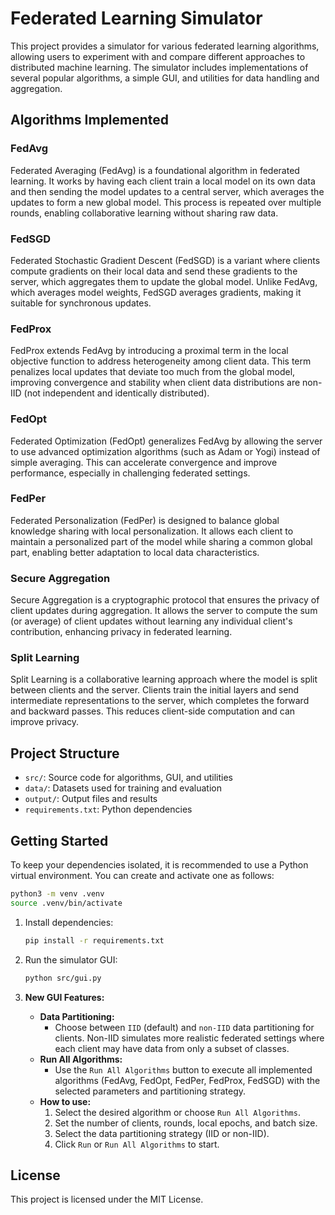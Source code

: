 # Federated Learning Simulator

This project provides a simulator for various federated learning algorithms, allowing users to experiment with and compare different approaches to distributed machine learning. The simulator includes implementations of several popular algorithms, a simple GUI, and utilities for data handling and aggregation.

## Algorithms Implemented

### FedAvg
Federated Averaging (FedAvg) is a foundational algorithm in federated learning. It works by having each client train a local model on its own data and then sending the model updates to a central server, which averages the updates to form a new global model. This process is repeated over multiple rounds, enabling collaborative learning without sharing raw data.

### FedSGD
Federated Stochastic Gradient Descent (FedSGD) is a variant where clients compute gradients on their local data and send these gradients to the server, which aggregates them to update the global model. Unlike FedAvg, which averages model weights, FedSGD averages gradients, making it suitable for synchronous updates.

### FedProx
FedProx extends FedAvg by introducing a proximal term in the local objective function to address heterogeneity among client data. This term penalizes local updates that deviate too much from the global model, improving convergence and stability when client data distributions are non-IID (not independent and identically distributed).

### FedOpt
Federated Optimization (FedOpt) generalizes FedAvg by allowing the server to use advanced optimization algorithms (such as Adam or Yogi) instead of simple averaging. This can accelerate convergence and improve performance, especially in challenging federated settings.

### FedPer
Federated Personalization (FedPer) is designed to balance global knowledge sharing with local personalization. It allows each client to maintain a personalized part of the model while sharing a common global part, enabling better adaptation to local data characteristics.

### Secure Aggregation
Secure Aggregation is a cryptographic protocol that ensures the privacy of client updates during aggregation. It allows the server to compute the sum (or average) of client updates without learning any individual client's contribution, enhancing privacy in federated learning.

### Split Learning
Split Learning is a collaborative learning approach where the model is split between clients and the server. Clients train the initial layers and send intermediate representations to the server, which completes the forward and backward passes. This reduces client-side computation and can improve privacy.

## Project Structure
- `src/`: Source code for algorithms, GUI, and utilities
- `data/`: Datasets used for training and evaluation
- `output/`: Output files and results
- `requirements.txt`: Python dependencies

## Getting Started
To keep your dependencies isolated, it is recommended to use a Python virtual environment. You can create and activate one as follows:

```bash
python3 -m venv .venv
source .venv/bin/activate
```

1. Install dependencies:
   ```bash
   pip install -r requirements.txt
   ```

2. Run the simulator GUI:
    ```bash
    python src/gui.py
    ```

3. **New GUI Features:**
    - **Data Partitioning:**
       - Choose between `IID` (default) and `non-IID` data partitioning for clients. Non-IID simulates more realistic federated settings where each client may have data from only a subset of classes.
    - **Run All Algorithms:**
       - Use the `Run All Algorithms` button to execute all implemented algorithms (FedAvg, FedOpt, FedPer, FedProx, FedSGD) with the selected parameters and partitioning strategy.
    - **How to use:**
       1. Select the desired algorithm or choose `Run All Algorithms`.
       2. Set the number of clients, rounds, local epochs, and batch size.
       3. Select the data partitioning strategy (IID or non-IID).
       4. Click `Run` or `Run All Algorithms` to start.

## License
This project is licensed under the MIT License.